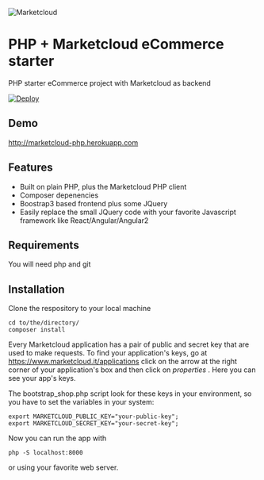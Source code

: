 ![Marketcloud](http://www.marketcloud.it/img/logo_1200.png)
# PHP + Marketcloud eCommerce starter
PHP starter eCommerce project with Marketcloud as backend



[![Deploy](https://www.herokucdn.com/deploy/button.svg)](https://heroku.com/deploy?template=https://github.com/Marketcloud/marketcloud-php-starter)

## Demo
http://marketcloud-php.herokuapp.com
## Features
* Built on plain PHP, plus the Marketcloud PHP client
* Composer depenencies
* Boostrap3 based frontend plus some JQuery
* Easily replace the small JQuery code with your favorite Javascript framework like React/Angular/Angular2

## Requirements
You will need php and git

## Installation

Clone the respository to your local machine
```
cd to/the/directory/
composer install
```
Every Marketcloud application has a pair of public and secret key that are used to make requests. To find your application's keys, go at https://www.marketcloud.it/applications click on the arrow at the right corner of your application's box and then click on _properties_ . Here you can see your app's keys.

The bootstrap_shop.php script look for these keys in your environment, so you have to set the variables in your system:
```
export MARKETCLOUD_PUBLIC_KEY="your-public-key";
export MARKETCLOUD_SECRET_KEY="your-secret-key";
```

Now you can run the app with
```
php -S localhost:8000
```
or using your favorite web server.

